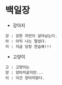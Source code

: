 # 백일장



- 강아지 

```
강 : 강한 자만이 살아남는다.
아 : 아직 나는 멀었다.
지 : 지금 당장 연습해!!!
```



- 고양이 

```
고 : 고양이는
양 : 양아치같지만...
이 : 이건 양아치맞다.
```

